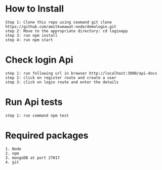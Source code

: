# How to Install
	Step 1: Clone this repo using coomand git clone https://github.com/amitkumawat-node/demologin.git
	step 2: Move to the appropriate directory: cd loginapp
	step 3: run npm install
	step 4: run npm start
# Check login Api
	step 1: run following url in browser http://localhost:3000/api-docs
	step 2: click on register route and create a user
	step 3: click on login route and enter the details
	
# Run Api tests
	step 1: run command npm test

# Required packages
	1. Node 
	2. npm
	3. mongoDB at port 27017
	4. git 
